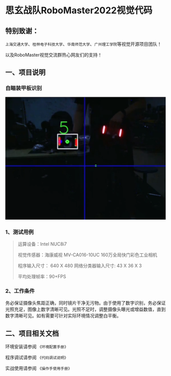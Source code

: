 # **思玄战队RoboMaster2022视觉代码**

## 特别致谢：
`上海交通大学`、`桂林电子科技大学`、`华南师范大学`、`广州理工学院`等视觉开源项目团队！

以及RoboMaster视觉交流群热心网友们的支持！

## 一、项目说明
### 自瞄装甲板识别
![自瞄](doc/resource/readme_doc/autoaim.png)

### 1、测试用例

> 运算设备：Intel NUC8i7
>
> 视觉传感器：海康威视 MV-CA016-10UC 160万全局快门彩色工业相机
>
> 程序输入尺寸： 640 X 480  网络分类器输入尺寸: 43 X 36 X 3
>
> 平均处理帧率：90+FPS


### 2、工作条件

务必保证摄像头焦距正确，同时镜片干净无污物。由于使用了数字识别，务必保证光照充足，图像上数字清晰可见。光照不足时，调整摄像头曝光或增益数值，直到数字清晰可见。如有需要可针对实际环境情况调整白平衡。



## 二、项目相关文档

环境安装请参阅 `《环境配置手册》`

程序调试请参阅 `《代码调试说明》`

实战使用请参阅 `《操作手使用手册》`